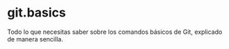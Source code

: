 # git.basics
Todo lo que necesitas saber sobre los comandos básicos de Git, explicado de manera sencilla.
